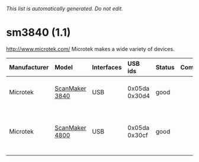 _This list is automatically generated. Do not edit._

# sm3840 (1.1) #
http://www.microtek.com/
Microtek makes a wide variety of devices.

| **Manufacturer** | **Model** | **Interfaces** | **USB ids** | **Status** | **Comment** | **URL** |
|:-----------------|:----------|:---------------|:------------|:-----------|:------------|:--------|
|Microtek|[ScanMaker 3840](Sm3840ScanMaker3840.md)|USB|0x05da 0x30d4|good|  |8 and 16 bit, color and grayscale|
|Microtek|[ScanMaker 4800](Sm3840ScanMaker4800.md)|USB|0x05da 0x30cf|good|  |Same hardware as SM3840, different color box|